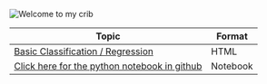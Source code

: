 ![Welcome to my crib][cribpic]

[cribpic]: https://images-na.ssl-images-amazon.com/images/I/81KKE3NWQ9L._SY355_.jpg

| Topic | Format |
| --- | --- |
| [Basic Classification / Regression](https://cdn.rawgit.com/ggodreau/crib/c1c01efdc2f27adc15cfb04ab95768c82dc7b447/toc.html) | HTML |
| [Click here for the python notebook in github](./toc.ipynb) | Notebook |
